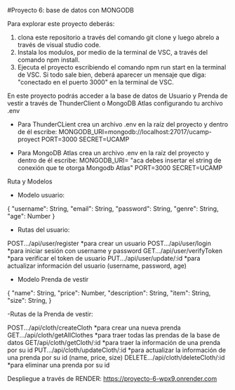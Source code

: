 #Proyecto 6: base de datos con MONGODB

Para explorar este proyecto deberás:

1. clona este repositorio a través del comando git clone y luego abrelo a través de visual studio code.
2. Instala los modulos, por medio de la terminal de VSC, a través del comando npm install.
3. Ejecuta el proyecto escribiendo el comando npm run start en la terminal de VSC. Si todo sale bien, deberá aparecer un mensaje que diga: "conectado en el puerto 3000" en la terminal de VSC. 

En este proyecto podrás acceder a la base de datos de Usuario y Prenda de vestir a través de ThunderClient o MongoDB Atlas configurando tu archivo .env

- Para ThunderCLient
   crea un archivo .env en la raíz del proyecto y dentro de él escribe:
     MONGODB_URI=mongodb://localhost:27017/ucamp-proyect
     PORT=3000
     SECRET=UCAMP

- Para MongoDB Atlas
  crea un archivo .env en la raíz del proyecto y dentro de él escribe:
     MONGODB_URI= "aca debes insertar el string de conexión que te otorga Mongodb Atlas"
     PORT=3000
     SECRET=UCAMP

Ruta y Modelos

- Modelo usuario: 

{ "username": String,
  "email": String,
  "password": String,
  "genre": String,
  "age": Number
}

- Rutas del usuario: 

POST.../api/user/register      *para crear un usuario
POST.../api/user/login         *para iniciar sesión con   username y password
GET.../api/user/verifyToken    *para verificar el token de usuario
PUT.../api/user/update/:id     *para actualizar información del usuario (username, password, age)

- Modelo Prenda de vestir

{
    "name": String,
    "price": Number,
    "description": String,
    "item": String,
    "size": String, 
}

-Rutas de la Prenda de vestir:

POST.../api/cloth/createCloth        *para crear una nueva prenda
GET.../api/cloth/getAllClothes       *para traer todas las prendas de la base de datos
GET/api/cloth/getCloth/:id           *para traer la información de una prenda por su id
PUT.../api/cloth/updateCloth/:id     *para actualizar la información de una prenda por su id (name, price, size)
DELETE.../api/cloth/deleteCloth/:id  *para eliminar una prenda por su id

Despliegue a través de RENDER:
https://proyecto-6-wpx9.onrender.com

